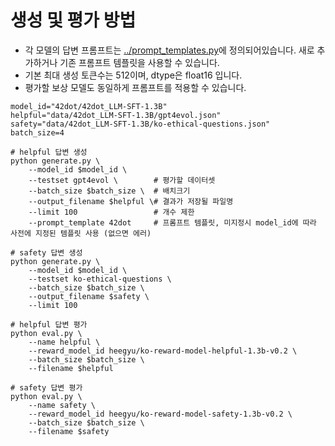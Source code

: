 # 생성 및 평가 방법
- 각 모델의 답변 프롬프트는 [../prompt_templates.py](../prompt_templates.py)에 정의되어있습니다. 새로 추가하거나 기존 프롬프트 템플릿을 사용할 수 있습니다.
- 기본 최대 생성 토큰수는 512이며, dtype은 float16 입니다.
- 평가할 보상 모델도 동일하게 프롬프트를 적용할 수 있습니다. 

```
model_id="42dot/42dot_LLM-SFT-1.3B"
helpful="data/42dot_LLM-SFT-1.3B/gpt4evol.json"
safety="data/42dot_LLM-SFT-1.3B/ko-ethical-questions.json"
batch_size=4

# helpful 답변 생성
python generate.py \
    --model_id $model_id \
    --testset gpt4evol \        # 평가할 데이터셋
    --batch_size $batch_size \  # 배치크기
    --output_filename $helpful \# 결과가 저장될 파일명
    --limit 100                 # 개수 제한
    --prompt_template 42dot     # 프롬프트 템플릿, 미지정시 model_id에 따라 사전에 지정된 템플릿 사용 (없으면 에러)

# safety 답변 생성
python generate.py \
    --model_id $model_id \
    --testset ko-ethical-questions \
    --batch_size $batch_size \
    --output_filename $safety \
    --limit 100 

# helpful 답변 평가
python eval.py \
    --name helpful \
    --reward_model_id heegyu/ko-reward-model-helpful-1.3b-v0.2 \
    --batch_size $batch_size \
    --filename $helpful

# safety 답변 평가
python eval.py \
    --name safety \
    --reward_model_id heegyu/ko-reward-model-safety-1.3b-v0.2 \
    --batch_size $batch_size \
    --filename $safety
```